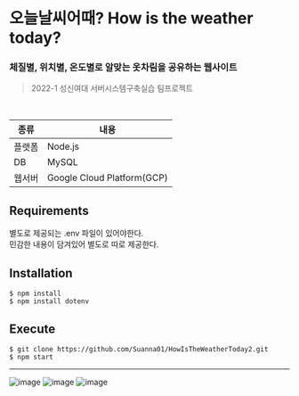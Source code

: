 # 오늘날씨어때? How is the weather today?

<h3>체질별, 위치별, 온도별로 알맞는 옷차림을 공유하는 웹사이트</h3>

> 2022-1 성신여대 서버시스템구축실습 팀프로젝트

</br>

|종류|내용|
|------|---|
|플랫폼|Node.js|
|DB|MySQL|
|웹서버|Google Cloud Platform(GCP)|

<h2>Requirements</h2>
별도로 제공되는 .env 파일이 있어야한다. </br>
민감한 내용이 담겨있어 별도로 따로 제공한다.

<h2>Installation </h2>

```
$ npm install
$ npm install dotenv
```

<h2>Execute</h2>

```
$ git clone https://github.com/Suanna01/HowIsTheWeatherToday2.git
$ npm start
```

***

![image](https://user-images.githubusercontent.com/86403488/173384508-909ccbaf-9aa6-4bb7-80cb-55745dfb1b0e.png)
![image](https://user-images.githubusercontent.com/86403488/173384544-79fa1594-0eb3-4aa1-978b-e5e3477e512b.png)
![image](https://user-images.githubusercontent.com/86403488/173384578-1bda9b97-b14c-4844-8c29-e2f59bbd47f9.png)
